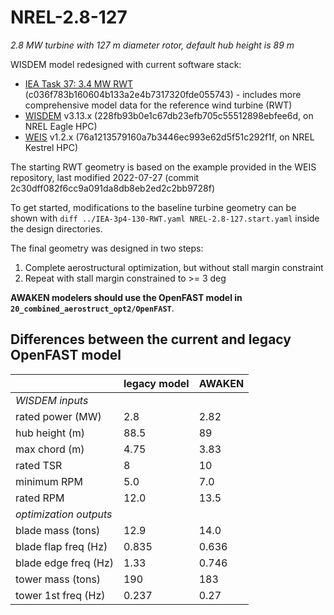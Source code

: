 # NREL-2.8-127
_2.8 MW turbine with 127 m diameter rotor, default hub height is 89 m_


WISDEM model redesigned with current software stack:

* [IEA Task 37: 3.4 MW RWT](https://github.com/IEAWindTask37/IEA-3.4-130-RWT) (c036f783b160604b133a2e4b7317320fde055743) - includes more comprehensive model data for the reference wind turbine (RWT)
* [WISDEM](https://github.com/WISDEM/WISDEM) v3.13.x (228fb93b0e1c67db23efb705c55512898ebfee6d, on NREL Eagle HPC)
* [WEIS](https://github.com/WISDEM/WEIS) v1.2.x (76a1213579160a7b3446ec993e62d5f51c292f1f, on NREL Kestrel HPC)

The starting RWT geometry is based on the example provided in the WEIS repository, last modified 2022-07-27 (commit 2c30dff082f6cc9a091da8db8eb2ed2c2bb9728f)

To get started, modifications to the baseline turbine geometry can be shown with
`diff ../IEA-3p4-130-RWT.yaml NREL-2.8-127.start.yaml` inside the design directories.

The final geometry was designed in two steps:

1. Complete aerostructural optimization, but without stall margin constraint
2. Repeat with stall margin constrained to >= 3 deg

**AWAKEN modelers should use the OpenFAST model in `20_combined_aerostruct_opt2/OpenFAST`**.


## Differences between the current and legacy OpenFAST model

|                        | legacy model | AWAKEN |
| ---------------------- | ------------ | ------ |
| _WISDEM inputs_        |              |        |
| rated power (MW)       | 2.8          | 2.82   |
| hub height (m)         | 88.5         | 89     |
| max chord (m)          | 4.75         | 3.83   |
| rated TSR              | 8            | 10     |
| minimum RPM            | 5.0          | 7.0    |
| rated RPM              | 12.0         | 13.5   |
| _optimization outputs_ |              |        |
| blade mass (tons)      | 12.9         | 14.0   |
| blade flap freq (Hz)   | 0.835        | 0.636  |
| blade edge freq (Hz)   | 1.33         | 0.746  |
| tower mass (tons)      | 190          | 183    |
| tower 1st freq (Hz)    | 0.237        | 0.27   |
